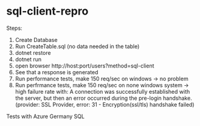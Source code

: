 # sql-client-repro

Steps:
 1. Create Database
 2. Run CreateTable.sql (no data needed in the table)
 3. dotnet restore
 4. dotnet run
 5. open browser http://host:port/users?method=sql-client
 6. See that a response is generated
 7. Run performance tests, make 150 req/sec on windows -> no problem
 8. Run perfrmance tests, make 150 req/sec on none windows system -> high failure rate with: A connection was successfully established with the server, but then an error occurred during the pre-login handshake. (provider: SSL Provider, error: 31 - Encryption(ssl/tls) handshake failed)
 
 
 Tests with Azure Germany SQL
